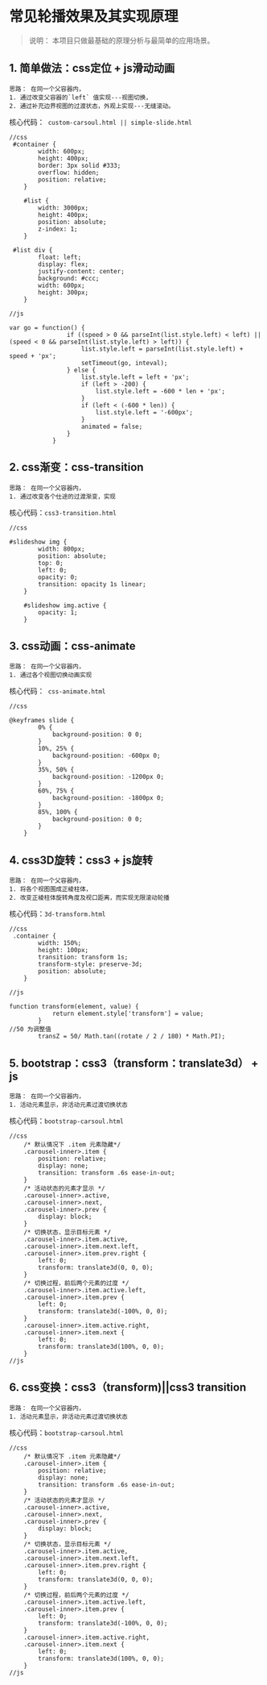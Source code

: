 # 常见轮播效果及其实现原理

>说明： 本项目只做最基础的原理分析与最简单的应用场景。

## 1. 简单做法：css定位 + js滑动动画

    思路： 在同一个父容器内，
    1. 通过改变父容器的`left` 值实现---视图切换，
    2. 通过补充边界视图的过渡状态，外观上实现---无缝滚动。

核心代码：``` custom-carsoul.html || simple-slide.html```

```
//css
 #container {
        width: 600px;
        height: 400px;
        border: 3px solid #333;
        overflow: hidden;
        position: relative;
    }

    #list {
        width: 3000px;
        height: 400px;
        position: absolute;
        z-index: 1;
    }

 #list div {
        float: left;
        display: flex;
        justify-content: center;
        background: #ccc;
        width: 600px;
        height: 300px;
    }

//js

var go = function() {
                if ((speed > 0 && parseInt(list.style.left) < left) || (speed < 0 && parseInt(list.style.left) > left)) {
                    list.style.left = parseInt(list.style.left) + speed + 'px';
                    setTimeout(go, inteval);
                } else {
                    list.style.left = left + 'px';
                    if (left > -200) {
                        list.style.left = -600 * len + 'px';
                    }
                    if (left < (-600 * len)) {
                        list.style.left = '-600px';
                    }
                    animated = false;
                }
            }

```


## 2. css渐变：css-transition

    思路： 在同一个父容器内，
    1. 通过改变各个仕途的过渡渐变，实现

核心代码：```css3-transition.html```

```
//css

#slideshow img {
        width: 800px;
        position: absolute;
        top: 0;
        left: 0;
        opacity: 0;
        transition: opacity 1s linear;
    }

    #slideshow img.active {
        opacity: 1;
    }

```

## 3. css动画：css-animate

    思路： 在同一个父容器内，
    1. 通过各个视图切换动画实现

核心代码：``` css-animate.html```

```
//css

@keyframes slide {
        0% {
            background-position: 0 0;
        }
        10%, 25% {
            background-position: -600px 0;
        }
        35%, 50% {
            background-position: -1200px 0;
        }
        60%, 75% {
            background-position: -1800px 0;
        }
        85%, 100% {
            background-position: 0 0;
        }
    }

```

## 4. css3D旋转：css3 + js旋转

    思路： 在同一个父容器内，
    1. 将各个视图围成正棱柱体，
    2. 改变正棱柱体旋转角度及视口距离，而实现无限滚动轮播

核心代码：```3d-transform.html```

```
//css
 .container {
        width: 150%;
        height: 100px;
        transition: transform 1s;
        transform-style: preserve-3d;
        position: absolute;
    }

//js

function transform(element, value) {
            return element.style['transform'] = value;
        }
//50 为调整值
        transZ = 50/ Math.tan((rotate / 2 / 180) * Math.PI);

```

## 5. bootstrap：css3（transform：translate3d） + js

    思路： 在同一个父容器内，
    1. 活动元素显示，非活动元素过渡切换状态

核心代码：```bootstrap-carsoul.html```

```
//css
    /* 默认情况下 .item 元素隐藏*/
    .carousel-inner>.item {
        position: relative;
        display: none;
        transition: transform .6s ease-in-out;
    }
    /* 活动状态的元素才显示 */
    .carousel-inner>.active,
    .carousel-inner>.next,
    .carousel-inner>.prev {
        display: block;
    }
    /* 切换状态，显示目标元素 */
    .carousel-inner>.item.active,
    .carousel-inner>.item.next.left,
    .carousel-inner>.item.prev.right {
        left: 0;
        transform: translate3d(0, 0, 0);
    }
    /* 切换过程，前后两个元素的过度 */
    .carousel-inner>.item.active.left,
    .carousel-inner>.item.prev {
        left: 0;
        transform: translate3d(-100%, 0, 0);
    }
    .carousel-inner>.item.active.right,
    .carousel-inner>.item.next {
        left: 0;
        transform: translate3d(100%, 0, 0);
    }
//js

```

## 6. css变换：css3（transform)||css3 transition

    思路： 在同一个父容器内，
    1. 活动元素显示，非活动元素过渡切换状态

核心代码：```bootstrap-carsoul.html``` 

```
//css
    /* 默认情况下 .item 元素隐藏*/
    .carousel-inner>.item {
        position: relative;
        display: none;
        transition: transform .6s ease-in-out;
    }
    /* 活动状态的元素才显示 */
    .carousel-inner>.active,
    .carousel-inner>.next,
    .carousel-inner>.prev {
        display: block;
    }
    /* 切换状态，显示目标元素 */
    .carousel-inner>.item.active,
    .carousel-inner>.item.next.left,
    .carousel-inner>.item.prev.right {
        left: 0;
        transform: translate3d(0, 0, 0);
    }
    /* 切换过程，前后两个元素的过度 */
    .carousel-inner>.item.active.left,
    .carousel-inner>.item.prev {
        left: 0;
        transform: translate3d(-100%, 0, 0);
    }
    .carousel-inner>.item.active.right,
    .carousel-inner>.item.next {
        left: 0;
        transform: translate3d(100%, 0, 0);
    }
//js

```

